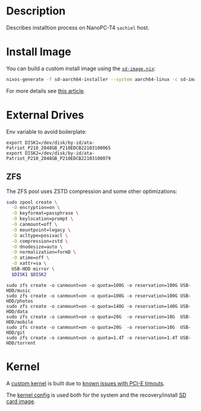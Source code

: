 # Description

Describes installtion process on NanoPC-T4 `sachiel` host.

# Install Image

You can build a custom install image using the [`sd-image.nix`](./sd-image.nix):
```sh
nixos-generate -f sd-aarch64-installer --system aarch64-linux -c sd-image.nix -I nixpkgs=$HOME/nixpkgs
```
For more details see [this article](https://rbf.dev/blog/2020/05/custom-nixos-build-for-raspberry-pis/).

# External Drives

Env variable to avoid boilerplate:
```
export DISK1=/dev/disk/by-id/ata-Patriot_P210_2048GB_P210EDCB22103100065
export DISK2=/dev/disk/by-id/ata-Patriot_P210_2048GB_P210EDCB22103100079
```

## ZFS

The ZFS pool uses ZSTD compression and some other optimizations:
```sh
sudo zpool create \
  -O encryption=on \
  -O keyformat=passphrase \
  -O keylocation=prompt \
  -O canmount=off \
  -O mountpoint=legacy \
  -O acltype=posixacl \
  -O compression=zstd \
  -O dnodesize=auto \
  -O normalization=formD \
  -O atime=off \
  -O xattr=sa \
  USB-HDD mirror \
  $DISK1 $DISK2
```
```
sudo zfs create -o canmount=on -o quota=100G -o reservation=100G USB-HDD/music
sudo zfs create -o canmount=on -o quota=100G -o reservation=100G USB-HDD/photos
sudo zfs create -o canmount=on -o quota=140G -o reservation=140G USB-HDD/data
sudo zfs create -o canmount=on -o quota=20G  -o reservation=10G  USB-HDD/mobile
sudo zfs create -o canmount=on -o quota=20G  -o reservation=10G  USB-HDD/git
sudo zfs create -o canmount=on -o quota=1.4T -o reservation=1.4T USB-HDD/torrent
```

# Kernel

A [custom kernel](./KERNEL.md) is built due to [known issues with PCI-E timouts](./KNOWN_ISSUES.md).

The [kernel config](./kernel.config) is used both for the system and the recovery/install [SD card image](./sd-image.nix).
